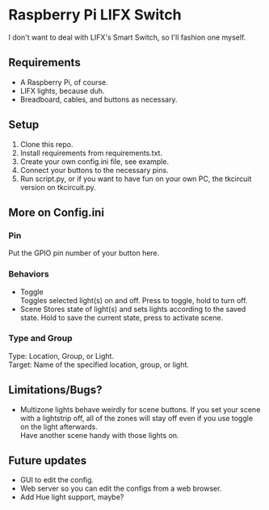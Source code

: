 # Raspberry Pi LIFX Switch

I don't want to deal with LIFX's Smart Switch, so I'll fashion one myself.

## Requirements

* A Raspberry Pi, of course.
* LIFX lights, because duh.
* Breadboard, cables, and buttons as necessary.

## Setup
1. Clone this repo.
2. Install requirements from requirements.txt.
3. Create your own config.ini file, see example.
4. Connect your buttons to the necessary pins.
5. Run script.py, or if you want to have fun on your own PC, the tkcircuit version on tkcircuit.py.

## More on Config.ini

### Pin
Put the GPIO pin number of your button here.

### Behaviors
* Toggle  
Toggles selected light(s) on and off. Press to toggle, hold to turn off.
* Scene
Stores state of light(s) and sets lights according to the saved state. Hold to save the current state, press to activate scene.

### Type and Group
Type: Location, Group, or Light.  
Target: Name of the specified location, group, or light.

## Limitations/Bugs?

* Multizone lights behave weirdly for scene buttons. If you set your scene with a lightstrip off, all of the zones will stay off even if you use toggle on the light afterwards.  
Have another scene handy with those lights on.

## Future updates
* GUI to edit the config.
* Web server so you can edit the configs from a web browser.
* Add Hue light support, maybe?
